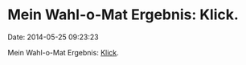 Mein Wahl-o-Mat Ergebnis: Klick.
================================

Date: 2014-05-25 09:23:23

Mein Wahl-o-Mat Ergebnis:
[Klick](http://fettemama.org:6502/4e1ac04de834032f581689a2b4dfa16d).
